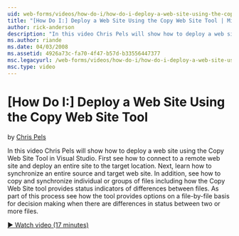 ```yaml
---
uid: web-forms/videos/how-do-i/how-do-i-deploy-a-web-site-using-the-copy-web-site-tool
title: "[How Do I:] Deploy a Web Site Using the Copy Web Site Tool | Microsoft Docs"
author: rick-anderson
description: "In this video Chris Pels will show how to deploy a web site using the Copy Web Site Tool in Visual Studio. First see how to connect to a remote web site and..."
ms.author: riande
ms.date: 04/03/2008
ms.assetid: 4926a73c-fa70-4f47-b57d-b33556447377
msc.legacyurl: /web-forms/videos/how-do-i/how-do-i-deploy-a-web-site-using-the-copy-web-site-tool
msc.type: video
---
```

[How Do I:] Deploy a Web Site Using the Copy Web Site Tool
====================
by [Chris Pels](https://twitter.com/chrispels)

In this video Chris Pels will show how to deploy a web site using the Copy Web Site Tool in Visual Studio. First see how to connect to a remote web site and deploy an entire site to the target location. Next, learn how to synchronize an entire source and target web site. In addition, see how to copy and synchronize individual or groups of files including how the Copy Web Site tool provides status indicators of differences between files. As part of this process see how the tool provides options on a file-by-file basis for decision making when there are differences in status between two or more files.

[&#9654; Watch video (17 minutes)](https://channel9.msdn.com/Blogs/ASP-NET-Site-Videos/how-do-i-deploy-a-web-site-using-the-copy-web-site-tool)
